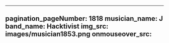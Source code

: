 ------
pagination_pageNumber: 1818
musician_name: J
band_name: Hacktivist
img_src: images/musician1853.png
onmouseover_src: 
------
